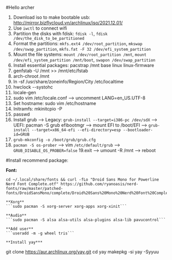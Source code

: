 #Hello archer
1. Download iso to make bootable usb: http://mirror.bizflycloud.vn/archlinux/iso/2021.12.01/
2. Use `iwctl` to connect wifi
3. Partition the disks with fdisk: `fdisk -l`, `fdisk /dev/the_disk_to_be_partitioned`
4. Format the partitions: `mkfs.ext4 /dev/root_partition`, `mkswap /dev/swap_partition`, `mkfs.fat -F 32 /dev/efi_system_partition`
5. Mount the file systems: `mount /dev/root_partition /mnt`, `mount /dev/efi_system_partition /mnt/boot`, `swapon /dev/swap_partition`
6. Install essential packages: pacstrap /mnt base linux linux-firmware
7. genfstab -U /mnt >> /mnt/etc/fstab
8. arch-chroot /mnt
9. ln -sf /usr/share/zoneinfo/Region/City /etc/localtime
10. hwclock --systohc
11. locale-gen
12. sudo vim /etc/locale.conf --> uncomment LANG=en_US.UTF-8
13. Set hostname: sudo vim /etc/hostname
14. Initramfs: mkinitcpio -P
15. passwd
16. Install grub --> Legacy: `grub-install --target=i386-pc /dev/sdX` --> UEFI: pacman -S grub efibootmgr --> mount EFI to /boot/EFI --> `grub-install --target=x86_64-efi --efi-directory=esp --bootloader-id=GRUB`
17. `grub-mkconfig -o /boot/grub/grub.cfg`
18. `pacman -S os-prober` --> vim `/etc/default/grub` --> `GRUB_DISABLE_OS_PROBER=false`
19.exit --> umount -R /mnt --> reboot

#Install recommend package:

**Font:**
```mkdir -p ~/.local/share/fonts
cd ~/.local/share/fonts && curl -fLo "Droid Sans Mono for Powerline Nerd Font Complete.otf" https://github.com/ryanoasis/nerd-fonts/raw/master/patched-fonts/DroidSansMono/complete/Droid%20Sans%20Mono%20Nerd%20Font%20Complete.otf```

**Xorg**
```sudo pacman -S xorg-server xorg-apps xorg-xinit```

**Audio**
```sudo pacman -S alsa alsa-utils alsa-plugins alsa-lib pavucontrol```

**Add user**
```useradd -m -g wheel tris```

**Install yay***
```
git clone https://aur.archlinux.org/yay.git
cd yay
makepkg -si
yay -Syyuu
```




